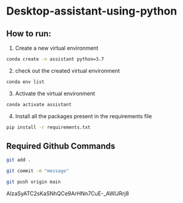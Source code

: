 # Desktop-assistant-using-python

## How to run:

1. Create a new virtual environment

```bash
conda create -n assistant python=3.7
```

2. check out the created virtual environment
```bash
conda env list
```

3. Activate the virtual environment
```bash
conda activate assistant
```

4. Install all the packages present in the requirements file
```bash
pip install -r requirements.txt
```

## Required Github Commands

```bash
git add .

git commit -m "message"

git push origin main
```


AIzaSyATC2sKaSNhQCe9ArHNn7CuE-_AWlJRrj8